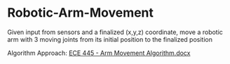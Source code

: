 # Robotic-Arm-Movement
Given input from sensors and a finalized (x,y,z) coordinate, move a robotic arm with 3 moving joints from its initial position to the finalized position 

Algorithm Approach: [ECE 445 - Arm Movement Algorithm.docx](https://github.com/tmishra3/Robotic-Arm-Movement/files/7623696/ECE.445.-.Arm.Movement.Algorithm.docx)

